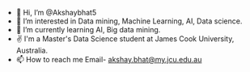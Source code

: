 - 👋 Hi, I’m @Akshaybhat5
- 👀 I’m interested in Data mining, Machine Learning, AI, Data science.
- 🌱 I’m currently learning AI, Big data mining.
- ✌️ I'm a Master's Data Science student at James Cook University, Australia.
- 📫 How to reach me Email- akshay.bhat@my.jcu.edu.au

<!---
Akshaybhat5/Akshaybhat5 is a ✨ special ✨ repository because its `README.md` (this file) appears on your GitHub profile.
You can click the Preview link to take a look at your changes.
--->


